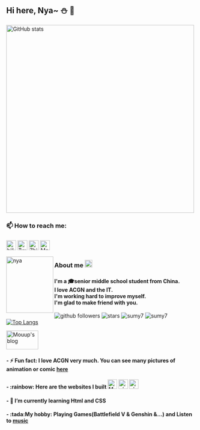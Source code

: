 

## Hi here, Nya~  :snowman: 👋 
  
<img alt="GitHub stats" src="https://github-readme-stats-lqpqbzbmp-mashirozx.vercel.app/api?username=imouup&bg_color=30,f48193,c5ddf3&title_color=fff&text_color=fff&count_private=true&hide_border=true" width="500">
 
### 📫 How to reach me: <h3/>


[<img height="26" src="https://shields.io/badge/bilibili-ffffff.svg?style=flat-square&logo=bilibili" alt="bilibili" />](https://space.bilibili.com/438518095)
[<img height="26" src="https://shields.io/badge/Twitter-ffffff.svg?style=flat-square&logo=twitter" alt="Twitter" />](https://twitter.com/iaMouup) 
[<img height="26" src="https://shields.io/badge/Zhihu-ffffff.svg?style=flat-square&logo=zhihu" alt="Zhihu" />](https://www.zhihu.com/people/gui-ling-zhe-92)
[<img height="26" src="https://shields.io/badge/Mastodon-ffffff.svg?style=flat-square&logo=mastodon" alt="Mastodon" />](https://mimoe.mouup.top/@mouup)


<p/>
 
 
 
 <p><img align="left" src="https://cdn.jsdelivr.net/gh/imouup/pico/pic20210803_141307396_iOS.jpg" alt="nya" height="150" width="125"></p>
 <p>
  <h3> About me <a href="https://mouup.top">
    <img src="https://cdn.jsdelivr.net/gh/imouup/pico/pichead2021-7-29.jpg" alt="My blog" height="20" width="20">
  </a><h3/>
  <h4> I'm a 🎓senior middle school student from China.<br/>I love ACGN and the IT.<br/>I'm working hard to improve myself.</br>I'm glad to make friend with you.</h4>
 <p/>

![github followers](https://img.shields.io/github/followers/imouup?style=social)
![stars](https://img.shields.io/github/stars/imouup?style=social)
![sumy7](https://komarev.com/ghpvc/?username=imouup)
![sumy7](https://visitor-badge.glitch.me/badge?page_id=imouup.profile) 
</br>
[![Top Langs](https://github-readme-stats.vercel.app/api/top-langs/?username=imouup&layout=compact&bg_color=20,eebbcc,ccdaef&title_color=fff&text_color=fff&card_width=450)](https://github.com/anuraghazra/github-readme-stats)

<a href="https://mouup.top">
    <img src="https://cdn.jsdelivr.net/gh/imouup/pico/picMouup.png" alt="Mouup's blog" height="50" width="85">
  </a> 
  
<p><h4>- ⚡ Fun fact: I love ACGN very much. You can see many pictures of animation or comic <a href="https://pic.mouup.top">here</a> </h4></p>
<p><h4>- :rainbow: Here are the websites I built
         <a href="https://mouup.top"><img src="https://cdn.jsdelivr.net/gh/imouup/pico/pichead2021-7-29.jpg" alt="Mouup's blog" height="25" width="25"></a> 
         <a href="https://pic.mouup.top"><img src="https://cdn.jsdelivr.net/gh/imouup/pico/pic20201107_104156023_iOS%20(Small)%20(2).jpg" alt="picmoeup" height="25" width="25"></a> 
        <a href="https://mimoe.mouup.top"><img src="https://cdn.jsdelivr.net/gh/imouup/pico/picmastodon1.png" alt="picmoeup" height="25" width="25"></a></h4></p>
<p><h4>- 🌱 I’m currently learning Html and CSS </h4></p>
<p><h4>- :tada:My hobby: Playing Games(Battlefield V & Genshin &...)  and  Listen to <a href="https://music.163.com/#/user/home?id=3262589762">music</a></h4></p>

  
<!--
**imouup/imouup** is a ✨ _special_ ✨ repository because its `README.md` (this file) appears on your GitHub profile.

Here are some ideas to get you started:

- 🔭 I’m currently working on ...
- 🌱 I’m currently learning ...
- 👯 I’m looking to collaborate on ...
- 🤔 I’m looking for help with ...
- 💬 Ask me about ...
- 📫 How to reach me: ...
- 😄 Pronouns: ...
- ⚡ Fun fact: ...
-->
